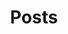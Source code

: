 ---
layout: posts
title: Posts
header_title: Posts
comments: false
image:
  feature: feature.jpg
  credit: Ultima Gaina
  creditlink: https://www.istockphoto.com/photo/brooklyn-bridge-panorama-at-sunset-gm489208410-74590085

posts:
  - title: "The Unit Testing Diet Part II: DRY code with Test Factories"
    subtitle: Setting up test state in one line
    url: https://medium.com/perry-street-software-engineering/the-unit-testing-diet-part-ii-408cd5ffb822
    publisher: Perry Street Software Engineering
    publisher_url: https://medium.com/perry-street-software-engineering
    date: 2023-04-05

  - title: Unit Testing Experts on Mocks
    subtitle: What do Martin Fowler, Uncle Bob, Kent Beck, and Ian Cooper say about mocks?
    url: https://medium.com/perry-street-software-engineering/unit-testing-experts-on-mocks-d5accda2d537
    publisher: Perry Street Software Engineering
    publisher_url: https://medium.com/perry-street-software-engineering
    date: 2023-04-05

  - title: "The Unit Testing Diet: Start with BDD and Do Not Mock"
    subtitle: Testing and refactoring an MVVM app at scale
    url: https://proandroiddev.com/the-unit-testing-diet-1607aac5f434
    publisher: ProAndroidDev
    publisher_url: https://proandroiddev.com/
    date: 2023-04-05

  - title: Solving the Moshi enumeration problem using generics
    subtitle: How reified type parameters will save you from “copypasta” when parsing enums
    url: https://proandroiddev.com/solving-moshi-enum-parsing-2f24446af48d
    publisher: ProAndroidDev
    publisher_url: https://proandroiddev.com/
    coauthor: Lucas Cavalcante
    date: 2022-11-19
    
  - title: Memory Leaks in Reactive Android Programming
    subtitle: RxJava & LiveData patterns that lead to unexpected memory leaks
    url: https://proandroiddev.com/memory-leaks-in-reactive-android-programming-a4ad2b34466a
    publisher: ProAndroidDev
    publisher_url: https://proandroiddev.com/
    date: 2022-03-22

  - title: Merging RxJava Observables considered harmful — Part III
    subtitle: Implementing and verifying safeMergeArray
    url: https://medium.com/perry-street-software-engineering/merging-rxjava-observables-considered-harmful-part-iii-f1e804f20d0
    publisher: Perry Street Software Engineering
    publisher_url: https://medium.com/perry-street-software-engineering
    date: 2021-08-10

  - title: Merging RxJava Observables considered harmful — Part II
    subtitle: How to merge streams safely following TDD
    url: https://proandroiddev.com/merging-rxjava-observables-considered-harmful-part-ii-e4b2baf8ff07
    publisher: ProAndroidDev
    publisher_url: https://proandroiddev.com/
    date: 2021-08-10

  - title: Merging RxJava Observables considered harmful — Part I
    subtitle: The hidden cause of UndeliverableExceptions
    url: https://proandroiddev.com/merging-rxjava-observables-considered-harmful-part-i-fdaaaa3364c5
    publisher: ProAndroidDev
    publisher_url: https://proandroiddev.com/
    date: 2021-05-27

  - title: Debugging Android process death
    subtitle: Learn this now or spend 🤷‍♂️ in Crashlytics later
    url: https://medium.com/perry-street-software-engineering/debugging-android-process-death-c1c32f72be81
    publisher: Perry Street Software Engineering
    publisher_url: https://medium.com/perry-street-software-engineering
    coauthor: Eric Silverberg
    date: 2021-03-12

  - title: Android Activity Lifecycle Cheat Sheet
    subtitle: Common questions and answers around the complexities of the activity lifecycle
    url: https://medium.com/perry-street-software-engineering/activity-lifecycle-cheat-sheet-7295a2e5a892
    publisher: Perry Street Software Engineering
    publisher_url: https://medium.com/perry-street-software-engineering
    coauthor: Eric Silverberg
    date: 2021-03-09

  - title: Repository initialization without StrictMode violations
    subtitle: Initializing your app’s database at startup — easier said than done!
    url: https://proandroiddev.com/repository-initialization-without-strictmode-violations-fbbd6e554219
    publisher: ProAndroidDev
    publisher_url: https://proandroiddev.com/
    coauthor: Eric Silverberg
    date: 2021-03-05

  - title: Clean MVVM Activity Lifecycle
    subtitle: The missing lifecycle diagram for reactive Android Apps
    url: https://medium.com/perry-street-software-engineering/clean-mvvm-activity-lifecycle-56baf8b19078
    publisher: Perry Street Software Engineering
    publisher_url: https://medium.com/perry-street-software-engineering
    coauthor: Eric Silverberg
    date: 2021-02-26

  - title: Android Activity Lifecycle considered harmful
    subtitle: Android process death, unexplainable NullPointerExceptions, and the MVVM lifecycle you need right now
    url: https://proandroiddev.com/android-activity-lifecycle-considered-harmful-98a5b00d287
    publisher: ProAndroidDev
    publisher_url: https://proandroiddev.com/
    coauthor: Eric Silverberg
    date: 2021-02-23

  - title: Crashlytics Logs With 'Impossible' NullPointerExceptions 
    subtitle: Android process death — what every mobile dev ought to know
    url: https://medium.com/swlh/android-process-death-66f56029e405
    publisher: The Startup
    coauthor: Eric Silverberg
    date: 2021-02-19
---